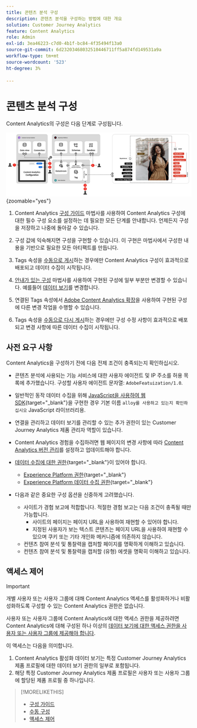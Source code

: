 ```yaml
---
title: 콘텐츠 분석 구성
description: 콘텐츠 분석을 구성하는 방법에 대한 개요
solution: Customer Journey Analytics
feature: Content Analytics
role: Admin
exl-id: 3ea46223-c7d0-4b1f-bc84-4f35494f13a0
source-git-commit: 6d23203468032510446711ff5a874fd149531a9a
workflow-type: tm+mt
source-wordcount: '523'
ht-degree: 3%

---
```


# 콘텐츠 분석 구성

Content Analytics의 구성은 다음 단계로 구성됩니다.

![콘텐츠 분석 구성](../assets/aca-configuration.svg){zoomable="yes"}

1. Content Analytics [구성 가이드](guided.md) 마법사를 사용하여 Content Analytics 구성에 대한 필수 구성 요소를 설정하는 데 필요한 모든 단계를 안내합니다. 언제든지 구성을 저장하고 나중에 돌아갈 수 있습니다.
1. 구성 값에 익숙해지면 구성을 구현할 수 있습니다. 이 구현은 마법사에서 구성한 내용을 기반으로 필요한 모든 아티팩트를 만듭니다.
1. Tags 속성을 [수동으로 게시](manual.md)하는 경우에만 Content Analytics 구성이 효과적으로 배포되고 데이터 수집이 시작됩니다.

1. [안내가 있는 구성](guided.md) 마법사를 사용하여 구현된 구성에 일부 부분만 변경할 수 있습니다. 예를들어 [데이터 보기](/help/data-views/data-views.md)를 변경합니다.
1. 연결된 Tags 속성에서 [Adobe Content Analytics 확장](https://experienceleague.adobe.com/en/docs/experience-platform/tags/extensions/client/content-analytics/overview)을 사용하여 구현된 구성에 다른 변경 작업을 수행할 수 있습니다.
1. Tags 속성을 [수동으로 다시 게시](manual.md)하는 경우에만 구성 수정 사항이 효과적으로 배포되고 변경 사항에 따른 데이터 수집이 시작됩니다.


## 사전 요구 사항

Content Analytics을 구성하기 전에 다음 전제 조건이 충족되는지 확인하십시오.

* 콘텐츠 분석에 사용되는 기능 서비스에 대한 사용자 에이전트 및 IP 주소를 허용 목록에 추가했습니다. 구성할 사용자 에이전트 문자열: <code>AdobeFeatuization/1.0</code>.
* 일반적인 동작 데이터 수집을 위해 [JavaScript을 사용하여 웹 SDK](https://experienceleague.adobe.com/ko/docs/experience-platform/web-sdk/install/library){target="_blank"}을 구현한 경우 기본 이름 <code>alloy를 사용하고 있는지 확인하십시오</code> JavaScript 라이브러리용.
* 연결을 관리하고 데이터 보기를 관리할 수 있는 추가 권한이 있는 Customer Journey Analytics 제품 관리자 역할이 있습니다.
* Content Analytics 경험을 수집하려면 웹 페이지의 변경 사항에 따라 [Content Analytics 버전 관리](manual.md#versioning)를 설정하고 업데이트해야 합니다.
* [데이터 수집에 대한 권한](https://experienceleague.adobe.com/en/docs/experience-platform/collection/permissions){target="_blank"}이 있어야 합니다.
   * [Experience Platform 권한](https://experienceleague.adobe.com/en/docs/experience-platform/collection/permissions#adobe-experience-platform-permissions){target="_blank"}
   * [Experience Platform 데이터 수집 권한](https://experienceleague.adobe.com/en/docs/experience-platform/collection/permissions#adobe-experience-platform-data-collection-permissions){target="_blank"}
* 다음과 같은 중요한 구성 옵션을 신중하게 고려했습니다.

   * 사이트가 경험 보고에 적합합니다. 적절한 경험 보고는 다음 조건이 충족될 때만 가능합니다.
      * 사이트의 페이지는 페이지 URL을 사용하여 재현할 수 있어야 합니다.
      * 지정된 사용자가 보는 텍스트 콘텐츠는 페이지 URL을 사용하여 재현할 수 있으며 쿠키 또는 기타 개인화 메커니즘에 의존하지 않습니다.
   * 컨텐츠 참여 분석 및 통찰력을 캡처할 페이지를 명확하게 이해하고 있습니다.
   * 컨텐츠 참여 분석 및 통찰력을 캡처할 (유형) 에셋을 명확히 이해하고 있습니다.


## 액세스 제어

>[!IMPORTANT]
>
>개별 사용자 또는 사용자 그룹에 대해 Content Analytics 액세스를 활성화하거나 비활성화하도록 구성할 수 있는 Content Analytics 권한은 없습니다.
>

사용자 또는 사용자 그룹에 Content Analytics에 대한 액세스 권한을 제공하려면 Content Analytics에 대해 구성된 하나 이상의 [데이터 보기에 대한 액세스 권한을 사용자 또는 사용자 그룹에 제공해야 합니다](guided.md#data-view).

이 액세스는 다음을 의미합니다.

1. Content Analytics 활성화 데이터 보기는 특정 Customer Journey Analytics 제품 프로필에 대한 데이터 보기 권한의 일부로 포함됩니다.
1. 해당 특정 Customer Journey Analytics 제품 프로필은 사용자 또는 사용자 그룹에 할당된 제품 프로필 중 하나입니다.

>[!MORELIKETHIS]
>
>* [구성 가이드](guided.md)
>* [수동 구성](manual.md)
>* [액세스 제어](/help/technotes/access-control.md)
>
